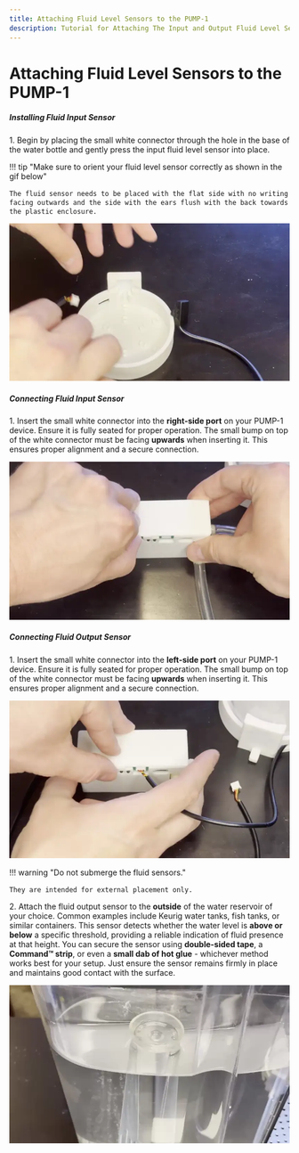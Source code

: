 ```yaml
---
title: Attaching Fluid Level Sensors to the PUMP-1
description: Tutorial for Attaching The Input and Output Fluid Level Sensors to the PUMP-1
---
```

# Attaching Fluid Level Sensors to the PUMP-1

##### Installing Fluid Input Sensor

1\. Begin by placing the small white connector through the hole in the base of the water bottle and gently press the input fluid level sensor into place.

!!! tip "Make sure to orient your fluid level sensor correctly as shown in the gif below"

    The fluid sensor needs to be placed with the flat side with no writing facing outwards and the side with the ears flush with the back towards the plastic enclosure.

![](../../../assets/pump-1-install-fluid-input-sensor-webp.webp)

##### Connecting Fluid Input Sensor

1\. Insert the small white connector into the **right-side port** on your PUMP-1 device. Ensure it is fully seated for proper operation. The small bump on top of the white connector must be facing **upwards** when inserting it. This ensures proper alignment and a secure connection.

![](../../../assets/pump-1-connect-fluid-input-sensor-webp.webp)

##### Connecting Fluid Output Sensor

1\. Insert the small white connector into the **left-side port** on your PUMP-1 device. Ensure it is fully seated for proper operation. The small bump on top of the white connector must be facing **upwards** when inserting it. This ensures proper alignment and a secure connection.

![](../../../assets/pump-1-connecting-fluid-output-sensor-webp.webp)

!!! warning "Do not submerge the fluid sensors."

    They are intended for external placement only.

2\. Attach the fluid output sensor to the **outside** of the water reservoir of your choice. Common examples include Keurig water tanks, fish tanks, or similar containers. This sensor detects whether the water level is **above or below** a specific threshold, providing a reliable indication of fluid presence at that height. You can secure the sensor using **double-sided tape**, a **Command™ strip**, or even a **small dab of hot glue** - whichever method works best for your setup. Just ensure the sensor remains firmly in place and maintains good contact with the surface.

![](../../../assets/pump-1-attach-fluid-output-sensor-to-reservoir-webp.webp)